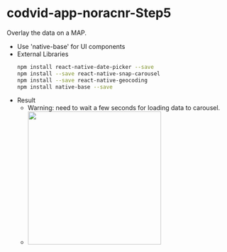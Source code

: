 # codvid-app-noracnr-Step5
Overlay the data on a MAP.

* Use 'native-base' for UI components
* External Libraries
  ```bash
  npm install react-native-date-picker --save
  npm install --save react-native-snap-carousel
  npm install --save react-native-geocoding
  npm install native-base --save
  ```
* Result
  * Warning: need to wait a few seconds for loading data to carousel. 
  * <img src="./img/step5.gif" width=300 />


